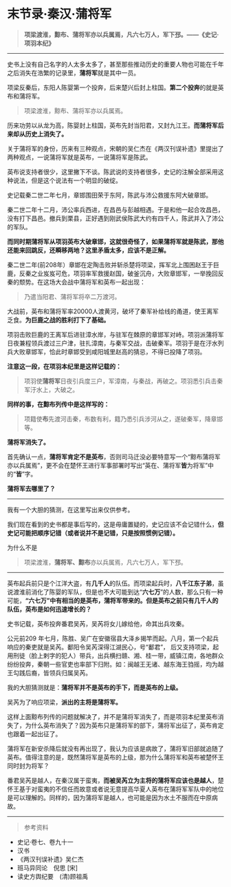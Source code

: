 # 末节录·秦汉·蒲将军

> **项梁渡淮，黥布、蒲将军亦以兵属焉，凡六七万人，军下邳。——《史记·项羽本纪》**

------

史书上没有自己名字的人太多太多了，甚至那些推动历史的重要人物也可能在千年之后消失在浩繁的记录里，**蒲将军**就是其中一员。

项梁反秦后，东阳人陈婴第一个投奔，后来楚兴后封上柱国。**第二个投奔**的就是英布和蒲将军。

> 项梁渡淮，黥布、蒲将军亦以兵属焉。



历来功劳以从龙为高，陈婴封上柱国，英布先封当阳君，又封九江王。**而蒲将军后来却从历史上消失了。**

关于蒲将军的身份，历来有三种观点，宋朝的吴仁杰在《两汉刊误补遗》里提出了两种观点，一说蒲将军就是英布，一说蒲将军是陈武。

英布说支持者很少，这里撇下不谈。陈武说的支持者很多，史记的注解全部采用这种说法，但是这个说法有一个明显的破绽。

史记载秦二世二年七月，章邯围田荣于东阿，陈武与沛公救援东阿大破章邯。

秦二世二年十二月，沛公率兵西进，在昌邑与彭越相遇。于是和他一起合攻昌邑，没有打下昌邑。撤兵到栗县，正好遇到刚武侯陈武大约有四千人，陈武并入了沛公的军队。

**而同时期蒲将军从项羽英布大破章邯，这就很奇怪了，如果蒲将军就是陈武，那他还能来回跳反，还瞬移两地？这里矛盾太多，应该不是正解。**

秦二世二年(前208年）章邯在定陶击败并斩杀楚将项梁，挥军北上围困赵王于巨鹿，反秦之业岌岌可危，项羽率军救援赵国，破釜沉舟，大败章邯军，一举挽回反秦的颓势。在这场大会战中蒲将军和英布一起出现：

> 乃遣当阳君、蒲将军将卒二万渡河。

大战前，英布和蒲将军率20000人渡黄河，破坏了秦军补给线的甬道，使王离军乏食。**为巨鹿之战的胜利打下了基础。**

项羽击败巨鹿的王离军后进驻漳水岸，与驻军在棘原的章邯军对峙。项羽派蒲将军日夜兼程领兵渡过三户津，驻扎漳南，与秦军交战，击破秦军。项羽于是在汙水列兵大败章邯军，恰此时章邯受到咸阳城里赵高的猜忌，不得已投降了项羽。

**注意这一段，在项羽本纪里是这样记载的：**

> 项羽使**蒲将军**日夜引兵度三户，军漳南，与秦战，再破之。项羽悉引兵击秦军汙水上，大破之。

**同样的事，在黥布列传中是这样写的：**

> 项籍使**布**先渡河击秦，布数有利，籍乃悉引兵涉河从之，遂破秦军，降章邯等。



**蒲将军消失了。**



首先确认一点，**蒲将军肯定不是英布**，否则司马迁没必要特意写一个“黥布蒲将军亦以兵属焉”，更不会在楚怀王进行军事部署时写出“英在、蒲将军**皆**为将军”中的“**皆**”字。

**蒲将军去哪里了？**

------

我有一个大胆的猜测，在这里写出来仅供参考。

我们现在看到的史书都是事后写的，这是毋庸置疑的，史记应该不会记错什么，**但史记可能把顺序记错（或者说并不是记错，只是按照惯例记错）。**

为什么不是

> 项梁渡淮，**蒲将军、黥布**亦以兵属焉，凡六七万人，军下邳。

------

英布起兵前只是个江洋大盗，有**几千人**的队伍。而项梁起兵时，**八千江东子弟**，虽说渡淮前消化了陈婴的军队，但是也不大可能到达“**六七万**”的人数，那么只有一种可能，**“六七万”中有相当的是英布，蒲将军带来的。但是英布之前只有几千人的队伍，英布是如何迅速增长的？**

史书记载，英布投奔番君吴芮，吴芮将女儿嫁给他，命其出兵攻秦。

公元前209 年七月，陈胜、吴广在安徽宿县大泽乡揭竿而起。八月，第一个起兵响应的秦吏就是吴芮。鄱阳令吴芮深得江湖民心，号“鄱君”， 后又支持项梁，起用刑徒（脸上剌字的犯人）带兵，出兵横扫赣、湘、桂一带，威镇江南，各地群众纷纷投奔，秦朝一些官吏也率部下归附。如：闽越王无诸、越东海王驺摇，均为越王勾践后裔，皆领兵归属吴芮。

我的大胆猜测就是：**蒲将军并不是英布的手下，而是英布的上级。**

吴芮为了响应项梁，**派出的主将是蒲将军。**

这样上面黥布列传的问题就解决了，并不是蒲将军消失了，而是项羽本纪里英布消失了，为什么英布消失了？因为英布只是蒲将军的部下，蒲将军出征了，英布肯定也跟着一起出征了。

蒲将军在新安杀降后就没有再出现了，我认为应该是病故了，蒲将军旧部就追随了英布。值得注意的是，既然蒲将军是英布的上级，那为什么蒲将军和英布被楚怀王同时封为将军？

番君吴芮是越人，在秦汉属于蛮夷，**而被吴芮立为主将的蒲将军应该也是越人**，楚怀王基于对蛮夷的不信任而故意或者说无意提高华夏人英布在蒲将军军队中的地位是可以理解的。同样的，因为蒲将军是越人，也可能是因为水土不服而在中原病故。

------

> 参考资料

- 史记·卷七、卷九十一
- 汉书
- 《两汉刊误补遗》吴仁杰
- 班马异同论　倪思 [宋]
- 读史方舆纪要　(清)顾祖禹